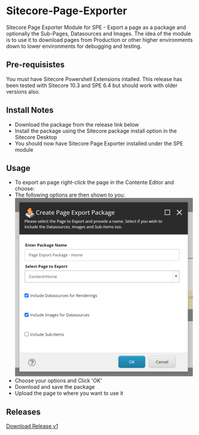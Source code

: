 # Sitecore-Page-Exporter
Sitecore Page Exporter Module for SPE - Export a page as a package and optionally the Sub-Pages, Datasources and Images.
The idea of the module is to use it to download pages from Production or other higher environments down to lower environments for debugging and testing.

## Pre-requisistes
You must have Sitecore Powershell Extensions intalled. This release has been tested with Sitecore 10.3 and SPE 6.4 but should work with older versions also.

## Install Notes
- Download the package from the release link below
- Install the package using the Sitecore package install option in the Sitecore Desktop
- You should now have Sitecore Page Exporter installed under the SPE module

## Usage
- To export an page right-click the page in the Contente Editor and choose:
- The following options are then shown to you:
  <img src="https://github.com/fluxdigital/Sitecore-Page-Exporter/blob/main/page-export-options.png" width="500" aligh="left">
- Choose your options and Click 'OK'
- Download and save the package
- Upload the page to where you want to use it 

## Releases
[Download Release v1](https://github.com/fluxdigital/Sitecore-Page-Exporter/releases/tag/1.0.0)

